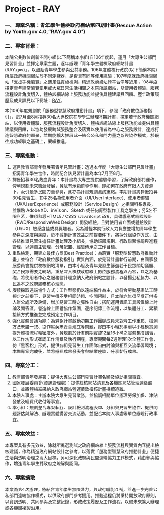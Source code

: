 # Project - RAY

### 一、專案名稱：青年學生體檢政府網站第四期計畫(Rescue Action by Youth.gov 4.0,“RAY.gov 4.0”)

### 二、專案背景：
本院公共數位創新空間小組(以下簡稱本小組)自106年度起，運用「大專生公部門見習計畫」並擇定專案主題，逐年辦理「青年學生體檢政府網站計畫(RAY.gov)」，以鼓勵青年學生參與公共事務。106年度體檢行政院(以下簡稱本院)所屬政府機關網站於不同瀏覽器，是否具有同等使用經驗；107年度就政府機關網站「支援手機瀏覽」之適足性實施檢測，精進政府網站跨平台平等近用；108年度擇定青年經常瀏覽使用或大眾日常生活相關之本院所屬網站，以使用者體驗、服務流程設計角度切入，體檢該網站線上服務功能並提供具體建議與回饋。歷年政策履歷及成果詳見以下網址：[RAY](http://ray.pdis.tw/)。


本(109)年度規劃於「服務型智慧政府推動計畫」項下，參照「政府數位服務指引」，於7月至8月招募30名大專校院在學學生辦理本期計畫，擇定若干政府機關網站，以使用者體驗、服務流程設計角度切入，體檢該網站線上服務功能並提供具體建議與回饋，以協助發展跨域服務整合及落實以使用者為中心之服務設計，達成打造智慧政府的願景，並期能擴大推展此一結合公私部門力量之新興協作模式，於既往成功經驗之基礎上，賡續推進。

### 三、專案推動：
1.    運用教育部青年發展署青年見習計畫：透過本年度「大專生公部門見習計畫」招募青年學生協作，時間配合該見習計畫為本年7月至8月。
2.    擇優招募30名熱血青年：本計畫為大專生提供體驗學習，了解政府部門運作，俾利規劃未來職涯發展，另賦有示範前導作用，即如何在政府有限人力資源下，汲引最多民間力量參與，此亦為計畫規劃測試重點。本期計畫將擇優招募30名見習生，其中25名為使用者介面（UI/User Interface）、使用者體驗（UX/UserExperience）或服務設計（Service Design）之相關科系專長，並嫻熟 Adobe XD、inVision、Sketch 或任何原型製作工具之學生；另5名不限科系，惟須熟悉HTML5 / CSS3 /JavaScript ES6，具備響應式網頁設計（RWD/ResponsiveWeb Design）開發經驗，且對使用者介面或體驗設計（UI/UX）敏感度佳或具興趣者。另為減輕本院行政人力負擔並增加青年學生參與之深度與廣度，於不減損計畫效益之前提要件下，將採分組協作方式，由各組推舉見習生擔任計畫助理及小組長，協助細部規劃、行政聯繫協調與進程管理，以達自主管理、分層配置、經驗傳承之工作目標。
3.    重點檢測，期建立最佳方案(Best Practice)：為落實「服務型智慧政府推動計畫」並符合「政府數位服務指引」實質內涵，於見習計畫執行前期，由國家發展委員會提供檢核網站清單，由本小組及青年見習生篩選若干民眾關切議題、契合民眾需要之網站，重點深入檢核政府線上數位服務流程與內容，以之為基礎，將使用者中心之服務設計理念納入政府網站之設計，以發揚公私協力、以民為本之政府服務核心理念。
4.    賡續採取遠端協作方式：工作型態仍以遠端協作為主，於符合勞動基準法工時規定之前提下，見習生得不受相同時間、空間限制，且本院亦無須另覓可供多人辦公處所及設備，增加見習工時之彈性自由；搭配運用資訊工具設置線上討論及問答區，營造線上團體協作氛圍，逐序記錄工作流程，以集體分工、累積接續方式推進並完成預定工作項目。
5.    強化實體會議功能：為避免計畫啟動初期工作團隊成員未對齊工作重點、檢測方法未盡一致、協作默契未妥善建立等問題，除由本小組於事前以小規模實測提升體檢流程精密度外，另規劃於計畫前期實施12至16小時之實體集會講習，以工作坊形式確認工作清單及執行期程，專案期間每2週辦理1次全體工作會，仿「黑客松」形式，提供各組見習生工作團隊自由討論與相互交流學習環境；本期專案完成後，並將辦理成果發表會與結業座談，分享執行成果。

### 四、專案分工：
1.    教育部青年發展署：提供大專生公部門見習計畫名額及協助相關事宜。
2.    國家發展委員會(資訊管理處)：提供檢核網站清單及各機關網站管理連絡窗口，並將體檢結果納入政府網站營運績效檢核計畫持續追蹤。
3.    本院人事處：主辦本院大專生見習業務，並協調相關單位辦理勞保加保、津貼發放及經費代收付等事宜。
4.    本小組：規劃整合專案執行、設計檢測流程表單、分組與見習生協作、提供問題評估與解法、辦理實體講習交流活動，並配合本院人事處等單位辦理行政事宜。

### 五、專案效益：
本專案具有多元效益，除就所挑選測試之政府網站線上服務流程與實質內容提出檢核建議，作為精進政府網站設計之參考，以落實「服務型智慧政府推動計畫」便捷生活與透明治理之兩大目標，另可深化政府與民間遠端協力工作模式，藉由參與協
作，增進青年學生對政府之瞭解與認同。

### 六、專案擴散
本案為第4次辦理，將結合青年學生無限潛力，與政府職能互補，並進一步完善公私部門遠端協作模式，以供政府部門參考援用。推動過程仍將秉持開放政府原則，以資訊透明、共同參與及完整紀錄，形成政策履歷及工作流程，以備未來擴大辦理或各機關複製沿用。
